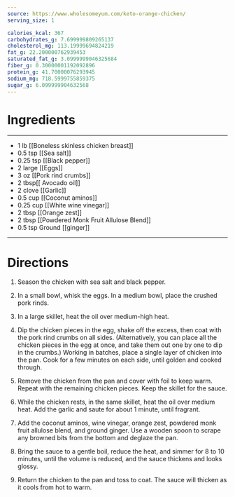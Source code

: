 ```yaml
---
source: https://www.wholesomeyum.com/keto-orange-chicken/
serving_size: 1

calories_kcal: 367
carbohydrates_g: 7.699999809265137
cholesterol_mg: 113.19999694824219
fat_g: 22.200000762939453
saturated_fat_g: 3.0999999046325684
fiber_g: 0.30000001192092896
protein_g: 41.70000076293945
sodium_mg: 718.5999755859375
sugar_g: 6.099999904632568
---
```

# Ingredients
---
- 1 lb [[Boneless skinless chicken breast]]
- 0.5 tsp [[Sea salt]]
- 0.25 tsp [[Black pepper]]
- 2 large [[Eggs]]
- 3 oz [[Pork rind crumbs]]
- 2 tbsp[[ Avocado oil]]
- 2 clove [[Garlic]]
- 0.5 cup [[Coconut aminos]]
- 0.25 cup [[White wine vinegar]]
- 2 tbsp [[Orange zest]]
- 2 tbsp [[Powdered Monk Fruit Allulose Blend]]
- 0.5 tsp Ground [[ginger]]
---

# Directions
1. Season the chicken with sea salt and black pepper.

2. In a small bowl, whisk the eggs. In a medium bowl, place the crushed pork rinds.

3. In a large skillet, heat the oil over medium-high heat.

4. Dip the chicken pieces in the egg, shake off the excess, then coat with the pork rind crumbs on all sides. (Alternatively, you can place all the chicken pieces in the egg at once, and take them out one by one to dip in the crumbs.) Working in batches, place a single layer of chicken into the pan. Cook for a few minutes on each side, until golden and cooked through.

5. Remove the chicken from the pan and cover with foil to keep warm. Repeat with the remaining chicken pieces. Keep the skillet for the sauce.

6. While the chicken rests, in the same skillet, heat the oil over medium heat. Add the garlic and saute for about 1 minute, until fragrant.

7. Add the coconut aminos, wine vinegar, orange zest, powdered monk fruit allulose blend, and ground ginger. Use a wooden spoon to scrape any browned bits from the bottom and deglaze the pan.

8. Bring the sauce to a gentle boil, reduce the heat, and simmer for 8 to 10 minutes, until the volume is reduced, and the sauce thickens and looks glossy.

9. Return the chicken to the pan and toss to coat. The sauce will thicken as it cools from hot to warm.


